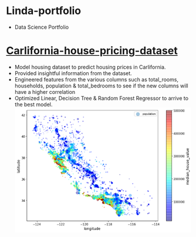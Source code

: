 # Linda-portfolio
* Data Science Portfolio
# [Carlifornia-house-pricing-dataset](https://github.com/lindamukami/Carlifornia-house-pricing-dataset)
* Model housing dataset to predict housing prices in Carlifornia. 
* Provided insightful information from the dataset.
* Engineered features from the various columns such as total_rooms, households, population & total_bedrooms to see if the new columns will have a higher correlation
* Optimized Linear, Decision Tree & Random Forest Regressor to arrive to the best model.
![](/download.png)

